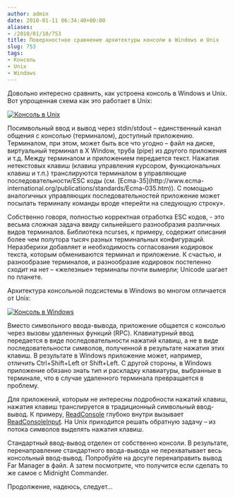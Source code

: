 ```yaml
---
author: admin
date: 2010-01-11 06:34:40+00:00
aliases:
- /2010/01/10/753
title: Поверхностное сравнение архитектуры консоли в Windows и Unix
slug: 753
tags:
- Консоль
- Unix
- Windows
---
```


Довольно интересно сравнить, как устроена консоль в Windows и Unix. Вот упрощенная схема как это работает в Unix:

[![Консоль в Unix](/2010/01/unix_console.png)](/2010/01/unix_console.png)

<!--more-->Посимвольный ввод и вывод через stdin/stdout – единственный канал общения с консолью (терминалом), доступный приложению. Терминалом, при этом, может быть все что угодно – файл на диске, виртуальный терминал в X Window, труба (pipe) из другого приложения и т.д. Между терминалом и приложением передается текст. Нажатия нетекстовых клавиш (клавиш управления курсором, функциональных клавиш и т.п.) транслируются терминалом в управляющие последовательности/ESC коды (см. [Ecma-35](http://www.ecma-international.org/publications/standards/Ecma-035.htm)). С помощью аналогичных управляющих последовательностей приложение может посылать терминалу команды вроде «перейти на следующую строку».

Собственно говоря, полностью корректная отработка ESC кодов, - это весьма сложная задача ввиду сильнейшего разнообразия различных видов терминалов. Библиотека ncurses, к примеру, содержит описания более чем полутора тысяч разных терминальных конфигураций. Неразберихи добавляет и необходимость согласования кодировок текста, которым обмениваются терминал и приложение. К счастью, и разнообразие терминалов, и разнообразие кодировок постепенно сходит на нет – «железные» терминалы почти вымерли; Unicode шагает по планете.

Архитектура консольной подсистемы в Windows во многом отличается от Unix:

[![Консоль в Windows](/2010/01/windows_console.png)](/2010/01/windows_console.png)

Вместо символьного ввода-вывода, приложение общается с консолью через вызовы удаленных функций (RPC). Клавиатурный ввод передается в виде последовательности нажатий клавиш, а не в виде последовательности символов, полученной в результате нажатия этих клавиш. В результате в Windows приложение может, например, отличить Ctrl+Shift+Left от Shift+Left. С другой стороны, в Windows приложение обязано знать тип и раскладку клавиатуры, выбранные в терминале, что в случае удаленного терминала превращается в проблему.

Для приложений, которым не интересны подробности нажатий клавиш, нажатия клавиш транслируется в традиционный символьный ввод-вывод. К примеру, [ReadConsole](http://msdn.microsoft.com/en-us/library/ms684958%28VS.85%29.aspx) глубоко внутри вызывает [ReadConsoleInput](http://msdn.microsoft.com/en-us/library/ms684961%28VS.85%29.aspx). На Unix приходится решать обратную задачу – из потока символов выделять нажатия клавиш. 

Стандартный ввод-вывод отделен от собственно консоли. В результате, перенаправление стандартного ввода-вывода не перехватывает весь консольный ввод-вывод. Попробуйте на досуге перенаправить вывод Far Manager в файл. А затем посмотрите, что получится если сделать то же самое с Midnight Commander.

Продолжение, надеюсь, следует…
